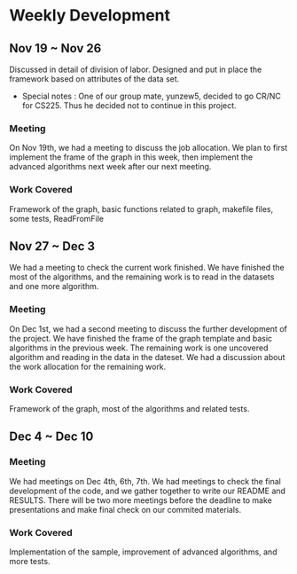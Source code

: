 # Weekly Development

## Nov 19 \~ Nov 26

Discussed in detail of division of labor. Designed and put in place the framework based on attributes of the data set.

* Special notes : One of our group mate, yunzew5, decided to go CR/NC for CS225. Thus he decided not to continue in this project.

### Meeting

On Nov 19th, we had a meeting to discuss the job allocation. We plan to first implement the frame of the graph in this week, then implement the advanced algorithms next week after our next meeting.

### Work Covered

Framework of the graph, basic functions related to graph, makefile files, some tests, ReadFromFile

## Nov 27 \~ Dec 3

We had a meeting to check the current work finished. We have finished the most of the algorithms, and the remaining work is to read in the datasets and one more algorithm.

### Meeting

On Dec 1st, we had a second meeting to discuss the further development of the project. We have finished the frame of the graph template and basic algorithms in the previous week. The remaining work is one uncovered algorithm and reading in the data in the dateset. We had a discussion about the work allocation for the remaining work.

### Work Covered

Framework of the graph, most of the algorithms and related tests.

## Dec 4 \~ Dec 10

### Meeting

We had meetings on Dec 4th, 6th, 7th. We had meetings to check the final development of the code, and we gather together to write our README and RESULTS. There will be two more meetings before the deadline to make presentations and make final check on our commited materials.

### Work Covered

Implementation of the sample, improvement of advanced algorithms, and more tests. 